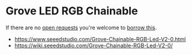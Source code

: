 # Grove LED RGB Chainable
If there are no [open requests](../../../../issues?q=is%3Aissue+is%3Aopen+%22Grove+LED+RGB+Chainable%22+in%3Atitle) you're welcome to [borrow this](../../../../issues/new?title=Borrow+request+for+Grove+LED+RGB+Chainable&body=1+piece+of+%5Bthis%5D%28..%2Fblob%2Fmain%2F.%2FHardware%2FActuators%2FGrove_LED_RGB_Chainable.md%29+for+~2+weeks.).

- https://www.seeedstudio.com/Grove-Chainable-RGB-Led-V2-0.html
- https://wiki.seeedstudio.com/Grove-Chainable-RGB-Led-V2-0/

